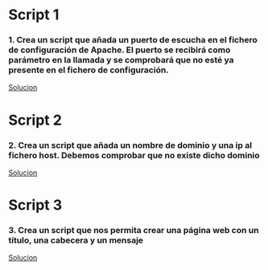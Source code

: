 # Script 1
### 1.	Crea un script que añada un puerto de escucha en el fichero de configuración de Apache. El puerto se recibirá como parámetro en la llamada y se comprobará que no esté ya presente en el fichero de configuración.

[Solucion](Scripts/script-1.sh)

# Script 2
### 2. Crea un script que añada un nombre de dominio y una ip al fichero host. Debemos comprobar que no existe dicho dominio

[Solucion](Scripts/script-2.sh)

# Script 3
### 3.	Crea un script que nos permita crear una página web con un título, una cabecera y un mensaje

[Solucion](Scripts/script-3.sh)
